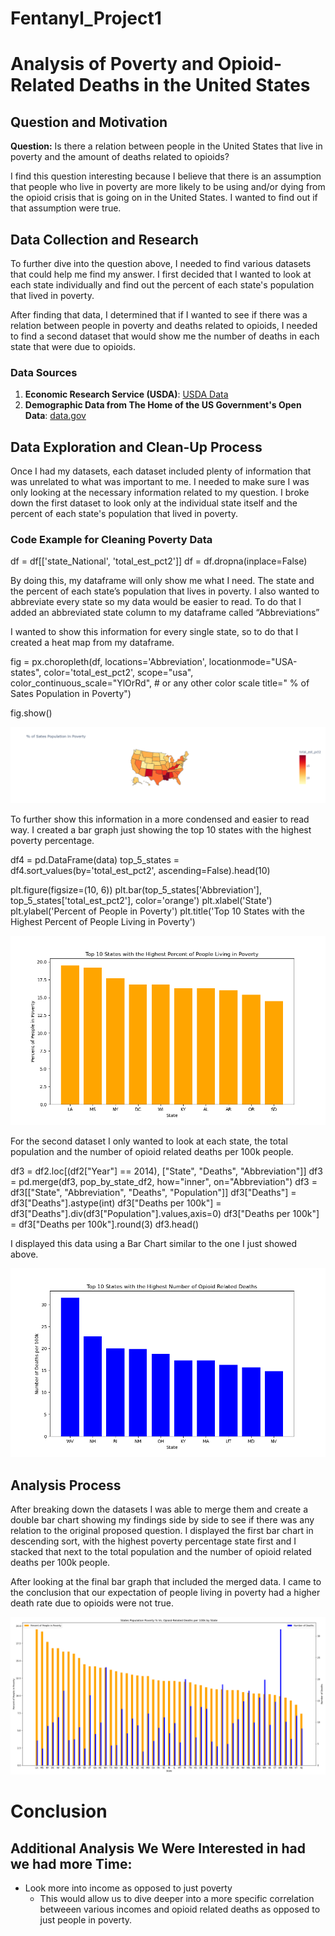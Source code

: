 # Fentanyl_Project1


# Analysis of Poverty and Opioid-Related Deaths in the United States

## Question and Motivation

**Question:** Is there a relation between people in the United States that live in poverty and the amount of deaths related to opioids?

I find this question interesting because I believe that there is an assumption that people who live in poverty are more likely to be using and/or dying from the opioid crisis that is going on in the United States. I wanted to find out if that assumption were true.

## Data Collection and Research

To further dive into the question above, I needed to find various datasets that could help me find my answer. I first decided that I wanted to look at each state individually and find out the percent of each state's population that lived in poverty.

After finding that data, I determined that if I wanted to see if there was a relation between people in poverty and deaths related to opioids, I needed to find a second dataset that would show me the number of deaths in each state that were due to opioids.

### Data Sources

1. **Economic Research Service (USDA)**: [USDA Data](https://data.ers.usda.gov/reports.aspx?ID=17826)
2. **Demographic Data from The Home of the US Government's Open Data**: [data.gov](https://data.gov)

## Data Exploration and Clean-Up Process

Once I had my datasets, each dataset included plenty of information that was unrelated to what was important to me. I needed to make sure I was only looking at the necessary information related to my question. I broke down the first dataset to look only at the individual state itself and the percent of each state's population that lived in poverty.

### Code Example for Cleaning Poverty Data


df = df[['state_National', 'total_est_pct2']]
df = df.dropna(inplace=False)

By doing this, my dataframe will only show me what I need. The state and the percent of each state’s population that lives in poverty. I also wanted to abbreviate every state so my data would be easier to read. To do that I added an abbreviated state column to my dataframe called “Abbreviations” 

I wanted to show this information for every single state, so to do that I created a heat map from my dataframe. 


fig = px.choropleth(df,
                    locations='Abbreviation',
                    locationmode="USA-states",
                    color='total_est_pct2',
                    scope="usa",
                    color_continuous_scale="YlOrRd",  # or any other color scale
                    title=" % of Sates Population in Poverty")


fig.show()

![Alt text](images/state_poverty_map.png)

To further show this information in a more condensed and easier to read way. I created a bar graph just showing the top 10 states with the highest poverty percentage.


df4 = pd.DataFrame(data)
top_5_states = df4.sort_values(by='total_est_pct2', ascending=False).head(10)


plt.figure(figsize=(10, 6))
plt.bar(top_5_states['Abbreviation'], top_5_states['total_est_pct2'], color='orange')
plt.xlabel('State')
plt.ylabel('Percent of People in Poverty')
plt.title('Top 10 States with the Highest Percent of People Living in Poverty')

![Alt text](images/poverty_graph.png)

For the second dataset I only wanted to look at each state, the total population and the number of opioid related deaths per 100k people.


df3 = df2.loc[(df2["Year"] == 2014), ["State", "Deaths", "Abbreviation"]]
df3 = pd.merge(df3, pop_by_state_df2, how="inner", on="Abbreviation")
df3 = df3[["State", "Abbreviation", "Deaths", "Population"]]
df3["Deaths"] = df3["Deaths"].astype(int)
df3["Deaths per 100k"] = df3["Deaths"].div(df3["Population"].values,axis=0)
df3["Deaths per 100k"] = df3["Deaths per 100k"].round(3)
df3.head()

I displayed this data using a Bar Chart similar to the one I just showed above.

![Alt text](images/opiod_deathsV2.png)


## Analysis Process

After breaking down the datasets I was able to merge them and create a double bar chart showing my findings side by side to see if there was any relation to the original proposed question. 
I displayed the first bar chart in descending sort, with the highest poverty percentage state first and I stacked that next to the total population and the number of opioid related deaths per 100k people.

After looking at the final bar graph that included the merged data. I came to the conclusion that our expectation of people living in poverty had a higher death rate due to opioids were not true.


![Alt text](images/poverty_vs_deaths.png)


# Conclusion




## Additional Analysis We Were Interested in had we had more Time:
- Look more into income as opposed to just poverty
  - This would allow us to dive deeper into a more specific correlation betweeen various incomes and opioid related deaths as opposed to just people in poverty.
